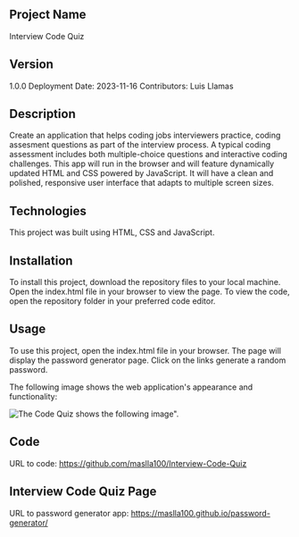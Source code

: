 ## Project Name
Interview Code Quiz

## Version
1.0.0 Deployment Date: 2023-11-16 Contributors: Luis Llamas

## Description

Create an application that helps coding jobs interviewers practice, coding assesment questions as part of the interview process.  A typical coding assessment includes both multiple-choice questions and interactive coding challenges.  This app will run in the browser and will feature dynamically updated HTML and CSS powered by JavaScript. It will have a clean and polished, responsive user interface that adapts to multiple screen sizes.

## Technologies

This project was built using HTML, CSS and JavaScript.

## Installation
To install this project, download the repository files to your local machine. Open the index.html file in your browser to view the page. To view the code, open the repository folder in your preferred code editor.

## Usage
To use this project, open the index.html file in your browser. The page will display the password generator page. Click on the links generate a random password.


The following image shows the web application's appearance and functionality:

![The Code Quiz shows the following image".](./Assets/04-we-apis-homework-demo.gif)

## Code
URL to code: https://github.com/maslla100/Interview-Code-Quiz
## Interview Code Quiz Page
URL to password generator app: https://maslla100.github.io/password-generator/
